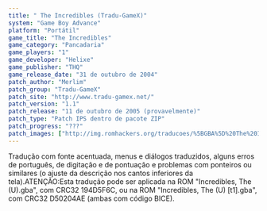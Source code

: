 ```yaml
---
title: " The Incredibles (Tradu-GameX)"
system: "Game Boy Advance"
platform: "Portátil"
game_title: "The Incredibles"
game_category: "Pancadaria"
game_players: "1"
game_developer: "Helixe"
game_publisher: "THQ"
game_release_date: "31 de outubro de 2004"
patch_author: "Merlim"
patch_group: "Tradu-GameX"
patch_site: "http://www.tradu-gamex.net/"
patch_version: "1.1"
patch_release: "11 de outubro de 2005 (provavelmente)"
patch_type: "Patch IPS dentro de pacote ZIP"
patch_progress: "???"
patch_images: ["http://img.romhackers.org/traducoes/%5BGBA%5D%20The%20Incredibles%20-%20Tradu-GameX%20-%201.png","http://img.romhackers.org/traducoes/%5BGBA%5D%20The%20Incredibles%20-%20Tradu-GameX%20-%202.png","http://img.romhackers.org/traducoes/%5BGBA%5D%20The%20Incredibles%20-%20Tradu-GameX%20-%203.png"]
---
```

Tradução com fonte acentuada, menus e diálogos traduzidos, alguns erros de português, de digitação e de pontuação e problemas com ponteiros ou similares (o ajuste da descrição nos cantos inferiores da tela).ATENÇÃO:Esta tradução pode ser aplicada na ROM "Incredibles, The (U).gba", com CRC32 194D5F6C, ou na ROM "Incredibles, The (U) [t1].gba", com CRC32 D50204AE (ambas com código BICE).